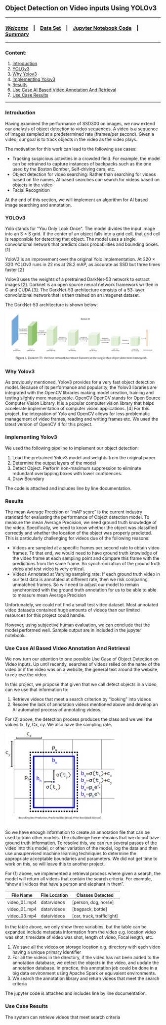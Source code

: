 ##  Object Detection on Video inputs Using YOLOv3

<HR>

### [**_Welcome_**](readme.md)&emsp;|&emsp;[Data Set](data-set.md)&emsp;|&emsp;[Jupyter Notebook Code](YOLOv3.ipynb)&emsp;|&emsp;[Summary](summary.md)
<HR>

### Content:
1. [Introduction](#introduction)
2. [YOLOv3](#yOlOv3)
3. [Why Yolov3](#why-yolov3)
4. [Implementing Yolov3](#implementing-yolov3)
5. [Results](#results)
6. [Use Case AI Based Video Annotation And Retrieval](#use-case-ai-based-video-annotation-and-retrieval)
7. [Use Case Results](#use-case-results)


<HR>

### Introduction

Having examined the performance of SSD300 on images, we now extend our analysis of object detection to video sequences. A video is a sequence of images sampled at a predetermined rate (frames/per second). Given a video, our goal is to track objects in the video as the video plays.

The motivation for this work can lead to the following use cases:
<ul>
 <li>Tracking suspicious activities in a crowded field. For example, the model can be retrained to capture instances of backpacks such as the one used by the Boston Bomber, Self-driving cars, etc.</li>
 <li>Object detection for video searching: Rather than searching for videos based on file names, AI based searches can search for videos based on objects in the video</li>
 <li>Facial Recognition</li>
 
</ul>
	
At the end of this section, we will implement an algorithm for AI based image searching and annotation.

### YOLOv3

Yolo stands for "You Only Look Once". The model divides the input image into an S × S grid. If the center of an object falls into a grid cell, that grid cell is responsible for detecting that object. The model uses a single convolutional network that predicts class probabilities and bounding boxes. [1]

YoloV3 is an improvement over the original Yolo implementation. At 320 × 320 YOLOv3 runs in 22 ms at 28.2 mAP, as accurate as SSD but three times faster [2]

Yolov3 uses the weights of a pretrained DarkNet-53 network to extract images [2].  Darknet is an open source neural network framework written in C and CUDA [3]. The DarkNet-53 architecture consists of a 53-layer convolutional network that is then trained on an Imagenet dataset.

The DarkNet-53 architecture is shown below:

 ![png](imgs/darknet-53.png)
 
### Why Yolov3
As previously mentioned, Yolov3 provides for a very fast object detection model. Because of its performance and popularity, the Yolov3 libraries are integrated with the OpenCV libraries making model creation, training and testing slightly more manageable.
OpenCV
OpenCV stands for Open Source Computer Vision Library. It is a popular computer vision library that helps accelerate implementation of computer vision applications. [4] For this project, the integration of Yolo and OpenCV allows for less problematic management of video frames, reading and writing frames etc. We used the latest version of OpenCV 4 for this project.

### Implementing Yolov3

We used the following pipeline to implement our object detection:
1.	Load the pretrained Yolov3 model and weights from the original paper
2.	Determine the output layers of the model
3.	Detect Object. Perform non-maximum suppression to eliminate redundant overlapping boxes with lower confidences.
4.	Draw Boundary 

The code is attached and includes line by line documentation.

### Results

The mean Average Precision or “mAP score” is the current industry standard for evaluating the performance of Object detection model. To measure the mean Average Precision, we need ground truth knowledge of the video. Specifically, we need to know whether the object was classified correctly and whether the location of the object was properly predicted. This is particularly challenging for videos due of the following reasons:
<ul>
 <li>	Videos are sampled at a specific frames per second rate to obtain video frames. To that end, we would need to have ground truth knowledge of the video frame at each sampling point and compare this frame with the predictions from the same frame. So synchronization of the ground truth video and test video is very critical.</li>
 <li>Videos Annotated at Varying sampling rate: If each ground truth video in our test data is annotated at different rate, then we risk comparing unmatched frames. So will need to adjust our model to remain synchronized with the ground truth annotation for us to be able to able to measure mean Average Precision</li>
</ul>

Unfortunately, we could not find a small test video dataset. Most annotated video datasets contained huge amounts of videos than our limited resources for this project could handle. 

However, using subjective human evaluation, we can conclude that the model performed well. Sample output are in included in the jupyter notebook.  

### Use Case AI Based Video Annotation And Retrieval

We now turn our attention to one possible Use Case of Object Detection on Video inputs. Up until recently, searches of videos relied on the name of the video or if the video was on a website, the general text around the website, to retrieve the video.

In this project, we propose that given that we call detect objects in a video, can we use that information to:
<ol>
 <li>Retrieve videos that meet a search criterion by “looking” into videos </li>
 <li>Resolve the lack of annotation videos mentioned above and develop an AI automated process of annotating videos.</li>
</ol>

For (2) above, the detection process produces the class and we well the values tx, ty, Cx, cy. We also have the sampling rate.


 <img src="imgs/bound_box.png" alt="drawing" height="300"/>

<p>
So we have enough information to create an annotation file that can be used to train other models. The challenge here remains that we do not have ground truth information. To resolve this, we can run several passes of the video into this model, or other variation of the model, log the data and then use unsupervised machine learning techniques to determine the appropriate acceptable boundaries and parameters. We did not get time to work on this, so will leave this to another project.
</p>
For (1) above, we implemented a retrieval process where given a search, the model will return all videos that contain the search criteria. For example, “show all videos that have a person and elephant in them”.

<table>
    <thead>
        <tr>          
          <th>File Name</th>          
          <th>File Location</th>
          <th>Classes Detected</th>          
    </tr>
     </thead>
    <tbody>
        <tr>
            <td>video_01.mp4</td>
            <td>data/videos</td>
            <td>[person, dog, horse]</td>
         <tr>
           <td>video_01.mp4</td>
           <td>data/videos</td>
           <td>[bagpack, bottle]</td>
         <tr>
         <tr>
           <td>video_03.mp4</td>
           <td>data/videos</td>
           <td>[car, truck, trafficlight]</td>
         <tr>
    </tbody>
</table>

In the table above, we only show three variables, but the table can be expanded include metadata information from the video e.g. location video was shot, time/date of video was shot, length of video, Focal length, etc. 

<ol>
 <li>We save all the videos on storage location e.g. directory with each video having a unique primary identifier</li>
 <li>For all the videos in the directory, if the video has not been added to the annotation database, we detect the objects in the video, and update the annotation database. In practice, this annotation job could be done in a big data environment using Apache Spark or equivalent environments.</li>
 <li>	We search the annotation library and return videos that meet the search criteria</li>
</ol>

The jupyter code is attached and includes line by line documentation.

### Use Case Results

The system can retrieve videos that meet search criteria





